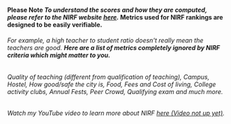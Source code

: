 #### **Please Note** ***To understand the scores and how they are computed, please refer to the NIRF website [here](https://www.nirfindia.org/nirfpdfcdn/2021/framework/Engineering.pdf).*** Metrics used for NIRF rankings are designed to be easily verifiable.
###### For example, a high teacher to student ratio doesn't really mean the teachers are good. **Here are a list of metrics completely ignored by NIRF criteria which might matter to you.**
###### Quality of teaching (different from qualification of teaching), Campus, Hostel, How good/safe the city is, Food, Fees and Cost of living, College activity clubs, Annual Fests, Peer Crowd, Qualifying exam and much more.
###### Watch my YouTube video to learn more about NIRF [here (Video not up yet)](https://www.youtube.com/channel/UCq5cUH_k3Y2u_rnUeF6zbDg/).